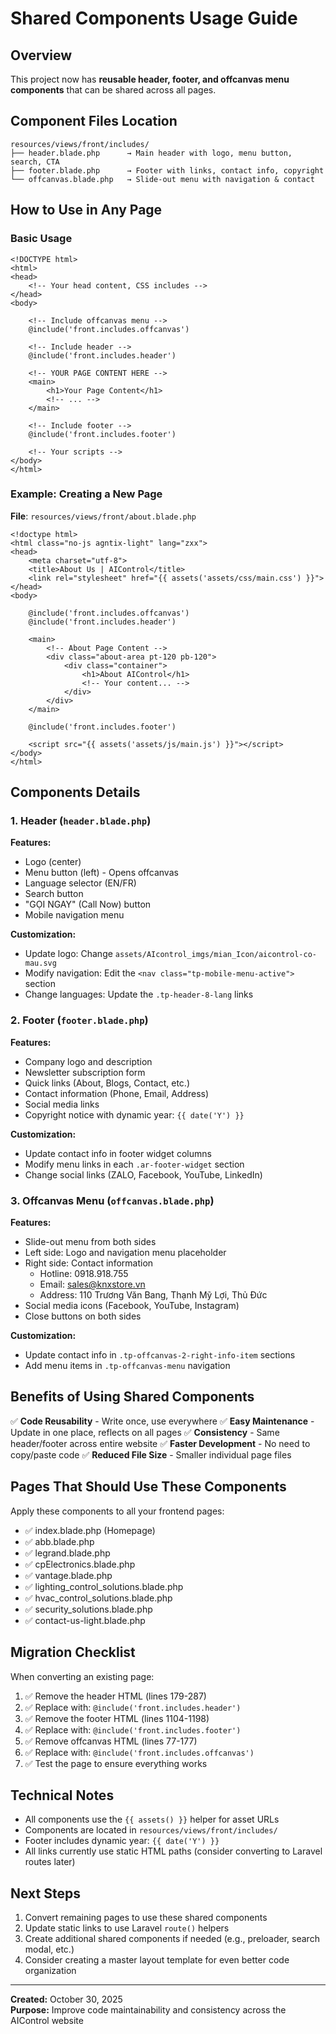 # Shared Components Usage Guide

## Overview
This project now has **reusable header, footer, and offcanvas menu components** that can be shared across all pages.

## Component Files Location
```
resources/views/front/includes/
├── header.blade.php      → Main header with logo, menu button, search, CTA
├── footer.blade.php      → Footer with links, contact info, copyright
└── offcanvas.blade.php   → Slide-out menu with navigation & contact
```

## How to Use in Any Page

### Basic Usage
```blade
<!DOCTYPE html>
<html>
<head>
    <!-- Your head content, CSS includes -->
</head>
<body>
    
    <!-- Include offcanvas menu -->
    @include('front.includes.offcanvas')
    
    <!-- Include header -->
    @include('front.includes.header')
    
    <!-- YOUR PAGE CONTENT HERE -->
    <main>
        <h1>Your Page Content</h1>
        <!-- ... -->
    </main>
    
    <!-- Include footer -->
    @include('front.includes.footer')
    
    <!-- Your scripts -->
</body>
</html>
```

### Example: Creating a New Page

**File**: `resources/views/front/about.blade.php`

```blade
<!doctype html>
<html class="no-js agntix-light" lang="zxx">
<head>
    <meta charset="utf-8">
    <title>About Us | AIControl</title>
    <link rel="stylesheet" href="{{ assets('assets/css/main.css') }}">
</head>
<body>

    @include('front.includes.offcanvas')
    @include('front.includes.header')
    
    <main>
        <!-- About Page Content -->
        <div class="about-area pt-120 pb-120">
            <div class="container">
                <h1>About AIControl</h1>
                <!-- Your content... -->
            </div>
        </div>
    </main>
    
    @include('front.includes.footer')
    
    <script src="{{ assets('assets/js/main.js') }}"></script>
</body>
</html>
```

## Components Details

### 1. Header (`header.blade.php`)
**Features:**
- Logo (center)
- Menu button (left) - Opens offcanvas
- Language selector (EN/FR)
- Search button
- "GỌI NGAY" (Call Now) button
- Mobile navigation menu

**Customization:**
- Update logo: Change `assets/AIcontrol_imgs/mian_Icon/aicontrol-co-mau.svg`
- Modify navigation: Edit the `<nav class="tp-mobile-menu-active">` section
- Change languages: Update the `.tp-header-8-lang` links

### 2. Footer (`footer.blade.php`)
**Features:**
- Company logo and description
- Newsletter subscription form
- Quick links (About, Blogs, Contact, etc.)
- Contact information (Phone, Email, Address)
- Social media links
- Copyright notice with dynamic year: `{{ date('Y') }}`

**Customization:**
- Update contact info in footer widget columns
- Modify menu links in each `.ar-footer-widget` section
- Change social links (ZALO, Facebook, YouTube, LinkedIn)

### 3. Offcanvas Menu (`offcanvas.blade.php`)
**Features:**
- Slide-out menu from both sides
- Left side: Logo and navigation menu placeholder
- Right side: Contact information
  - Hotline: 0918.918.755
  - Email: sales@knxstore.vn
  - Address: 110 Trương Văn Bang, Thạnh Mỹ Lợi, Thủ Đức
- Social media icons (Facebook, YouTube, Instagram)
- Close buttons on both sides

**Customization:**
- Update contact info in `.tp-offcanvas-2-right-info-item` sections
- Add menu items in `.tp-offcanvas-menu` navigation

## Benefits of Using Shared Components

✅ **Code Reusability** - Write once, use everywhere
✅ **Easy Maintenance** - Update in one place, reflects on all pages
✅ **Consistency** - Same header/footer across entire website
✅ **Faster Development** - No need to copy/paste code
✅ **Reduced File Size** - Smaller individual page files

## Pages That Should Use These Components

Apply these components to all your frontend pages:
- ✅ index.blade.php (Homepage)
- ✅ abb.blade.php
- ✅ legrand.blade.php
- ✅ cpElectronics.blade.php
- ✅ vantage.blade.php
- ✅ lighting_control_solutions.blade.php
- ✅ hvac_control_solutions.blade.php
- ✅ security_solutions.blade.php
- ✅ contact-us-light.blade.php

## Migration Checklist

When converting an existing page:

1. ✅ Remove the header HTML (lines 179-287)
2. ✅ Replace with: `@include('front.includes.header')`
3. ✅ Remove the footer HTML (lines 1104-1198)
4. ✅ Replace with: `@include('front.includes.footer')`
5. ✅ Remove offcanvas HTML (lines 77-177)
6. ✅ Replace with: `@include('front.includes.offcanvas')`
7. ✅ Test the page to ensure everything works

## Technical Notes

- All components use the `{{ assets() }}` helper for asset URLs
- Components are located in `resources/views/front/includes/`
- Footer includes dynamic year: `{{ date('Y') }}`
- All links currently use static HTML paths (consider converting to Laravel routes later)

## Next Steps

1. Convert remaining pages to use these shared components
2. Update static links to use Laravel `route()` helpers
3. Create additional shared components if needed (e.g., preloader, search modal, etc.)
4. Consider creating a master layout template for even better code organization

---

**Created:** October 30, 2025  
**Purpose:** Improve code maintainability and consistency across the AIControl website
